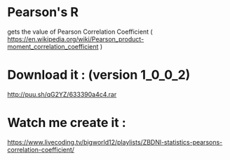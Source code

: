 # Pearson's R
gets the value of Pearson Correlation Coefficient ( https://en.wikipedia.org/wiki/Pearson_product-moment_correlation_coefficient )
# Download it : (version 1_0_0_2)
http://puu.sh/qG2YZ/633390a4c4.rar
# Watch me create it : 
https://www.livecoding.tv/bigworld12/playlists/ZBDNl-statistics-pearsons-correlation-coefficient/
